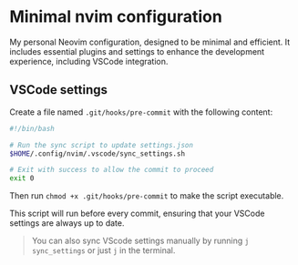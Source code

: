 # Minimal nvim configuration

My personal Neovim configuration, designed to be minimal and efficient. It includes essential plugins and settings to enhance the development experience, including VSCode integration.

## VSCode settings

Create a file named `.git/hooks/pre-commit` with the following content:

```bash
#!/bin/bash

# Run the sync script to update settings.json
$HOME/.config/nvim/.vscode/sync_settings.sh

# Exit with success to allow the commit to proceed
exit 0
```

Then run `chmod +x .git/hooks/pre-commit` to make the script executable.

This script will run before every commit, ensuring that your VSCode settings are always up to date.

> You can also sync VScode settings manually by running `j sync_settings` or just `j` in the terminal.
